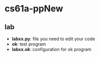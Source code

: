 # cs61a-ppNew

## lab

- **labxx.py**: file you need to edit your code
- **ok**: test program
- **labxx.ok**: configuration for ok program
